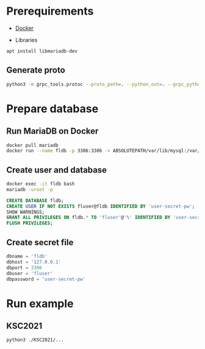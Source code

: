# Prerequirements

- [Docker](https://docs.docker.com/engine/install/ubuntu/)

- Libraries

```bash
apt install libmariadb-dev
```

## Generate proto

```bash
python3 -m grpc_tools.protoc --proto_path=. --python_out=. --grpc_python_out=. ./helloworld.proto
```

# Prepare database

## Run MariaDB on Docker

```bash
docker pull mariadb
docker run --name fldb -p 3306:3306 -v ABSOLUTEPATH/var/lib/mysql:/var/lib/mysql -e MARIADB_ROOT_PASSWORD=my-secret-pw -d mariadb:latest
```

## Create user and database

```bash
docker exec -it fldb bash
mariadb -uroot -p
```

```sql
CREATE DATABASE fldb;
CREATE USER IF NOT EXISTS fluser@fldb IDENTIFIED BY 'user-secret-pw';
SHOW WARNINGS;
GRANT ALL PRIVILEGES ON fldb.* TO 'fluser'@'%' IDENTIFIED BY 'user-secret-pw';
FLUSH PRIVILEGES;
```

## Create secret file

```python
dbname = 'fldb'
dbhost = '127.0.0.1'
dbport = 3306
dbuser = 'fluser'
dbpassword = 'user-secret-pw'
```

# Run example

## KSC2021

```bash
python3 ./KSC2021/...
```
